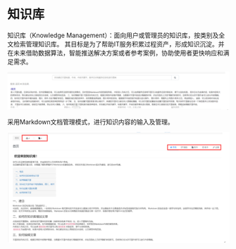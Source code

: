 # 知识库

知识库（Knowledge Management）：面向用户或管理员的知识库，按类别及全文检索管理知识库。
其目标是为了帮助IT服务积累过程资产，形成知识沉淀。并在未来借助数据算法，智能推送解决方案或者参考案例，协助使用者更快响应和满足需求。

![-w2020](../assets/29.gif)

采用Markdown文档管理模式，进行知识内容的输入及管理。

![-w2020](../assets/30.gif)
